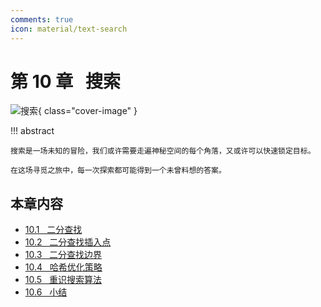 ```yaml
---
comments: true
icon: material/text-search
---
```


# 第 10 章 &nbsp; 搜索

![搜索](../assets/covers/chapter_searching.jpg){ class="cover-image" }

!!! abstract

    搜索是一场未知的冒险，我们或许需要走遍神秘空间的每个角落，又或许可以快速锁定目标。
    
    在这场寻觅之旅中，每一次探索都可能得到一个未曾料想的答案。

## 本章内容

- [10.1 &nbsp; 二分查找](binary_search.md)
- [10.2 &nbsp; 二分查找插入点](binary_search_insertion.md)
- [10.3 &nbsp; 二分查找边界](binary_search_edge.md)
- [10.4 &nbsp; 哈希优化策略](replace_linear_by_hashing.md)
- [10.5 &nbsp; 重识搜索算法](searching_algorithm_revisited.md)
- [10.6 &nbsp; 小结](summary.md)
